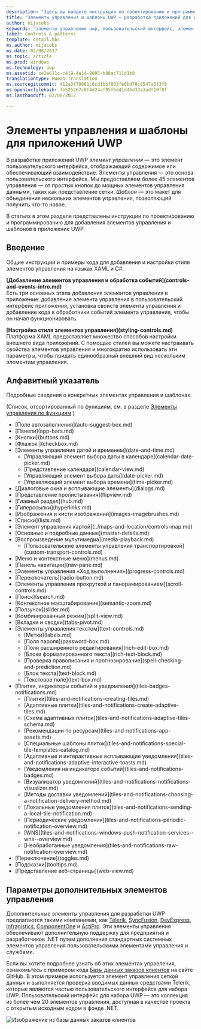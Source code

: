 ```yaml
---
description: "Здесь вы найдете инструкции по проектированию и программированию для добавления элементов управления и шаблонов в приложение UWP. Свыше 45 функциональных элементов управления для использования с приложением."
title: "Элементы управления и шаблоны UWP — разработка приложений для Windows"
author: mijacobs
keywords: "элементы управления uwp, пользовательский интерфейс, элементы управления приложения"
label: Controls & patterns
template: detail.hbs
ms.author: mijacobs
ms.date: 02/08/2017
ms.topic: article
ms.prod: windows
ms.technology: uwp
ms.assetid: ce2e611c-c419-4a14-9095-b88ac711d1b8
translationtype: Human Translation
ms.sourcegitcommit: 412a3f70861c6cd1bbf003fe0bd78c8547a5f3f8
ms.openlocfilehash: 7b525267c8f4d24af95f6d41d46d33a3adf10f8f
ms.lasthandoff: 02/08/2017

---
```

# <a name="controls-and-patterns-for-uwp-apps"></a>Элементы управления и шаблоны для приложений UWP
<link rel="stylesheet" href="https://az835927.vo.msecnd.net/sites/uwp/Resources/css/custom.css"> 

В разработке приложений UWP <i>элемент управления</i> — это элемент пользовательского интерфейса, отображающий содержимое или обеспечивающий взаимодействие. Элементы управления — это основа пользовательского интерфейса. Мы предоставляем более 45 элементов управления — от простых кнопок до мощных элементов управления данными, таких как представление сетки. <i>Шаблон</i> — это макет для объединения нескольких элементов управления, позволяющий получить что-то новое.

В статьях в этом разделе представлены инструкции по проектированию и программированию для добавления элементов управления и шаблонов в приложение UWP. 

## <a name="intro"></a>Введение

Общие инструкции и примеры кода для добавления и настройки стиля элементов управления на языках XAML и C#.

<div class="side-by-side">
<div class="side-by-side-content">
  <div class="side-by-side-content-left">
   <p><b>[Добавление элементов управления и обработка событий](controls-and-events-intro.md)</b> <br/>
Есть три основных этапа добавления элементов управления в приложение: добавление элемента управления в пользовательский интерфейс приложения, установка свойств элемента управления и добавление кода в обработчики событий элемента управления, чтобы он начал функционировать.</li>
</ul> 
</p>
  </div>
  <div class="side-by-side-content-right">
   <p><b>[Настройка стиля элементов управления](styling-controls.md)</b> <br/>
Платформа XAML предоставляет множество способов настройки внешнего вида приложений. С помощью стилей вы можете настраивать свойства элементов управления и многократно использовать эти параметры, чтобы придать единообразный внешний вид нескольким элементам управления.</p>
  </div>
</div>
</div>

## <a name="alphabetical-index"></a>Алфавитный указатель 

Подробные сведения о конкретных элементах управления и шаблонах.

(Список, отсортированный по функциям, см. в разделе [Элементы управления по функциям](controls-by-function.md).)

<div class="uwpd-list-of-links">
<ul>

<li>[Поле автозаполнения](auto-suggest-box.md)</li>

<li>[Панели](app-bars.md)</li>

<li>[Кнопки](buttons.md)</li>

<li>[Флажок ](checkbox.md)</li>

<li>[Элементы управления датой и временем](date-and-time.md)
<ul>

<li>[Управляющий элемент выбора даты в календаре](calendar-date-picker.md)</li>

<li>[Представление календаря](calendar-view.md)</li>

<li>[Управляющий элемент выбора даты](date-picker.md)</li>

<li>[Управляющий элемент выбора времени](time-picker.md)</li>
</ul>
</li>


<li>[Диалоговые окна и всплывающие элементы](dialogs.md)</li>

<li>[Представление пролистывания](flipview.md)</li>

<li>[Главный раздел](hub.md)</li>

<li>[Гиперссылки](hyperlinks.md)</li>

<li>[Изображения и кисти изображений](images-imagebrushes.md)</li>

<li>[Списки](lists.md)</li>

<li>[Элемент управления картой](../maps-and-location/controls-map.md)</li>

<li>[Основные и подробные данные](master-details.md)</li>

<li>[Воспроизведение мультимедиа](media-playback.md)
<ul>
<li>[Пользовательские элементы управления транспортировкой](custom-transport-controls.md)</li>
</ul>
</li>

<li>[Меню и контекстные меню](menus.md)</li>

<li>[Панель навигации](nav-pane.md)</li>

<li>[Элементы управления «Ход выполнения»](progress-controls.md)</li>

<li>[Переключатель](radio-button.md)</li>

<li>[Элементы управления прокруткой и панорамированием](scroll-controls.md)</li>

<li>[Поиск](search.md)</li>

<li>[Контекстное масштабирование](semantic-zoom.md)</li>

<li>[Ползунок](slider.md)</li>

<li>[Комбинированный режим](split-view.md)</li>

<li>[Вкладки и сводки](tabs-pivot.md)</li>

<li>[Элементы управления текстом](text-controls.md)
<ul>

<li>[Метки](labels.md)</li>

<li>[Поля пароля](password-box.md)</li>

<li>[Поля расширенного редактирования](rich-edit-box.md)</li>

<li>[Блоки форматированного текста](rich-text-block.md)</li>

<li>[Проверка правописания и прогнозирование](spell-checking-and-prediction.md)</li>

<li>[Блок текста](text-block.md)</li>

<li>[Текстовое поле](text-box.md)</li>
</ul>
</li>



<li>[Плитки, индикаторы событий и уведомления](tiles-badges-notifications.md)
<ul>

<li>[Плитки](tiles-and-notifications-creating-tiles.md)</li>

<li>[Адаптивные плитки](tiles-and-notifications-create-adaptive-tiles.md)</li>

<li>[Схема адаптивных плиток](tiles-and-notifications-adaptive-tiles-schema.md)</li>

<li>[Рекомендации по ресурсам](tiles-and-notifications-app-assets.md)</li>

<li>[Специальные шаблоны плиток](tiles-and-notifications-special-tile-templates-catalog.md)</li>

<li>[Адаптивные и интерактивные всплывающие уведомления](tiles-and-notifications-adaptive-interactive-toasts.md)</li>

<li>[Уведомления на индикаторе событий](tiles-and-notifications-badges.md)</li>

<li>[Визуализатор уведомлений](tiles-and-notifications-notifications-visualizer.md)</li>

<li>[Методы доставки уведомлений](tiles-and-notifications-choosing-a-notification-delivery-method.md)</li>

<li>[Локальные уведомления плиток](tiles-and-notifications-sending-a-local-tile-notification.md)</li>

<li>[Периодические уведомления](tiles-and-notifications-periodic-notification-overview.md)</li>

<li>[WNS](tiles-and-notifications-windows-push-notification-services--wns--overview.md)</li>

<li>[Необработанные уведомления](tiles-and-notifications-raw-notification-overview.md)</li>
</ul>
</li>


<li>[Переключение](toggles.md)</li>
<li>[Подсказки](tooltips.md)</li>

<li>[Представление веб-страницы](web-view.md)</li>
</ul>
</div>

## <a name="additional-controls-options"></a>Параметры дополнительных элементов управления

Дополнительные элементы управления для разработки UWP предлагаются такими компаниями, как [Telerik](http://www.telerik.com/), [SyncFusion](https://www.syncfusion.com/products/uwp), [DevExpress](https://www.devexpress.com/Products/NET/Controls/Win10Apps/), [Infragistics](http://www.infragistics.com/products/universal-windows-platform), [ComponentOne](https://www.componentone.com/Studio/Platform/UWP) и [ActiPro](http://www.actiprosoftware.com/products/controls/universal). Эти элементы управления обеспечивают дополнительную поддержку для предприятий и разработчиков .NET путем дополнения стандартных системных элементов управления пользовательскими элементами управления и службами.  

Если вы хотите подробнее узнать об этих элементах управления, ознакомьтесь с примером кода [Базы данных заказов клиентов](https://github.com/Microsoft/Windows-appsample-customers-orders-database) на сайте GitHub. В этом примере используется элемент управления сеткой данных и выполняется проверка вводимых данных средствами Telerik, которые являются частью пользовательского интерфейса для набора UWP. Пользовательский интерфейс для набора UWP — это коллекция из более чем 20 элементов управления, доступная в качестве проекта с открытым исходным кодом в фонде .NET.

![Изображение из базы данных заказов клиентов](images/customerOrdersDataGrid.png)
